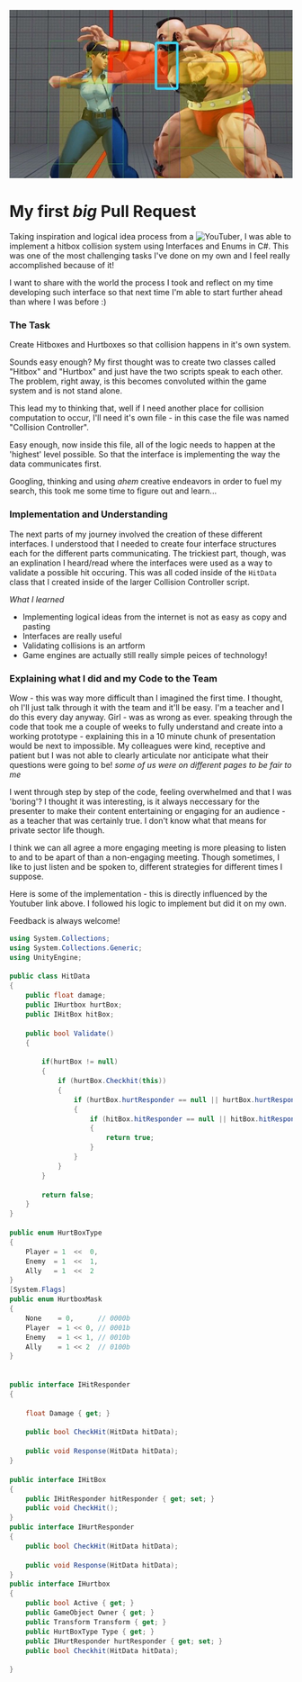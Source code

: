 ![Zangief and Chun Li Hitbox](_images/zangief-chun-li-boxes.jpg)

# My first _big_ Pull Request

Taking inspiration and logical idea process from a ![YouTuber](https://www.youtube.com/channel/UCaBzS42OLX5FQ7tz-HhF3RA), I was able to implement a hitbox collision system using Interfaces and Enums in C#. This was one of the most challenging tasks
I've done on my own and I feel really accomplished because of it!

I want to share with the world the process I took and reflect on my time developing such interface so that next time I'm able to start further ahead than where I was before :)

### The Task
Create Hitboxes and Hurtboxes so that collision happens in it's own system.

Sounds easy enough? My first thought was to create two classes called "Hitbox" and "Hurtbox" and just have the two scripts speak to each other. The problem, right away, is 
this becomes convoluted within the game system and is not stand alone.

This lead my to thinking that, well if I need another place for collision computation to occur, I'll need it's own file - in this case the file was named "Collision Controller".

Easy enough, now inside this file, all of the logic needs to happen at the 'highest' level possible. So that the interface is implementing the way the data communicates first.

Googling, thinking and using _ahem_ creative endeavors in order to fuel my search, this took me some time to figure out and learn...

### Implementation and Understanding

The next parts of my journey involved the creation of these different interfaces. I understood that I needed to create four interface structures each for the different parts communicating. 
The trickiest part, though, was an explination I heard/read where the interfaces were used as a way to validate a possible hit occuring. This was all coded inside of the `HitData` class 
that I created inside of the larger Collision Controller script. 

_What I learned_
- Implementing logical ideas from the internet is not as easy as copy and pasting
- Interfaces are really useful
- Validating collisions is an artform 
- Game engines are actually still really simple peices of technology!

### Explaining what I did and my Code to the Team

Wow - this was way more difficult than I imagined the first time. I thought, oh I'll just talk through it with the team and it'll be easy. I'm a teacher and I do this every day anyway. Girl - 
was as wrong as ever. speaking through the code that took me a couple of weeks to fully understand and create into a working prototype - explaining this in a 10 minute chunk of presentation
would be next to impossible. My colleagues were kind, receptive and patient but I was not able to clearly articulate nor anticipate what their questions were going to be! _some of us were on different pages to be fair to me_

I went through step by step of the code, feeling overwhelmed and that I was 'boring'? I thought it was interesting, is it always neccessary for the presenter to make their content entertaining or engaging
for an audience - as a teacher that was certainly true. I don't know what that means for private sector life though. 

I think we can all agree a more engaging meeting is more pleasing to listen to and to be apart of than a non-engaging meeting. Though sometimes, I like to just listen and be spoken to,
different strategies for different times I suppose.

Here is some of the implementation - this is directly influenced by the Youtuber link above. I followed his logic to implement but did it on my own.

Feedback is always welcome!

```C#
using System.Collections;
using System.Collections.Generic;
using UnityEngine;

public class HitData
{
    public float damage;
    public IHurtbox hurtBox;
    public IHitBox hitBox; 

    public bool Validate()
    {

        if(hurtBox != null)    
        {
            if (hurtBox.Checkhit(this))   
            {
                if (hurtBox.hurtResponder == null || hurtBox.hurtResponder.CheckHit(this))  
                {       
                    if (hitBox.hitResponder == null || hitBox.hitResponder.CheckHit(this)) 
                    {                       
                        return true;
                    }
                }   
            }   
        }

        return false;
    }
}

public enum HurtBoxType
{
    Player = 1  <<  0,
    Enemy  = 1  <<  1,
    Ally   = 1  <<  2
}
[System.Flags]
public enum HurtboxMask
{
    None    = 0,      // 0000b
    Player  = 1 << 0, // 0001b
    Enemy   = 1 << 1, // 0010b
    Ally    = 1 << 2  // 0100b
}


public interface IHitResponder
{

    float Damage { get; }

    public bool CheckHit(HitData hitData);

    public void Response(HitData hitData);
}

public interface IHitBox
{
    public IHitResponder hitResponder { get; set; }
    public void CheckHit();
}
public interface IHurtResponder
{
    public bool CheckHit(HitData hitData);
    
    public void Response(HitData hitData);
}
public interface IHurtbox
{
    public bool Active { get; }  
    public GameObject Owner { get; }
    public Transform Transform { get; }
    public HurtBoxType Type { get; }
    public IHurtResponder hurtResponder { get; set; }
    public bool Checkhit(HitData hitData);

}
```

